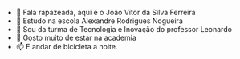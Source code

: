 - 👋 Fala rapazeada, aqui é o João Vítor da Silva Ferreira
- 👀 Estudo na escola Alexandre Rodrigues Nogueira
- 🌱 Sou da turma de Tecnologia e Inovação do professor Leonardo
- 💞️ Gosto muito de estar na academia 
- 📫 E andar de bicicleta a noite.

<!---
joaovittorx/joaovittorx is a ✨ special ✨ repository because its `README.md` (this file) appears on your GitHub profile.
You can click the Preview link to take a look at your changes.
--->

